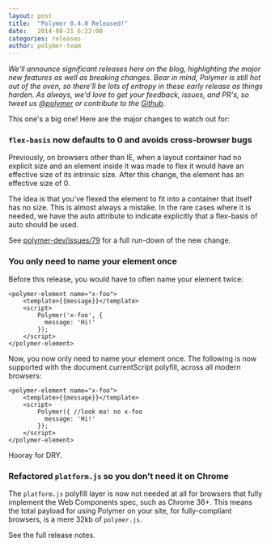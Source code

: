 ```yaml
---
layout: post
title:  "Polymer 0.4.0 Released!"
date:   2014-08-21 6:22:00
categories: releases
author: polymer-team
---
```

_We'll announce significant releases here on the blog, highlighting the major new features as well as breaking changes. Bear in mind, Polymer is still hot out of the oven, so there'll be lots of entropy in these early release as things harden. As always, we'd love to get your feedback, issues, and PR's, so tweet us [@polymer](https://twitter.com/polymer) or contribute to the [Github](https://github.com/Polymer)._

This one's a big one! Here are the major changes to watch out for:

### `flex-basis` now defaults to 0 and avoids cross-browser bugs

Previously, on browsers other than IE, when a layout container had no explicit size and an element inside it was made to flex it would have an effective size of its intrinsic size. After this change, the element has an effective size of 0.

The idea is that you've flexed the element to fit into a container that itself has no size. This is almost always a mistake. In the rare cases where it is needed, we have the auto attribute to indicate explicitly that a flex-basis of auto should be used.

See [polymer-dev/issues/79](https://github.com/Polymer/polymer-dev/issues/79) for a full run-down of the new change.

### You only need to name your element once

Before this release, you would have to often name your element twice:

    <polymer-element name="x-foo">
        <template>{{message}}</template>
        <script>
            Polymer('x-foo', {
              message: 'Hi!'
            });
        </script>
    </polymer-element>

Now, you now only need to name your element once. The following is now supported with the document.currentScript polyfill, across all modern browsers:

    <polymer-element name="x-foo">
        <template>{{message}}</template>
        <script>
            Polymer({ //look ma! no x-foo
              message: 'Hi!'
            });
        </script>
    </polymer-element>

Hooray for DRY.

### Refactored `platform.js` so you don't need it on Chrome

The `platform.js` polyfill layer is now not needed at all for browsers that fully implement the Web Components spec, such as Chrome 36+.  This means the total payload for using Polymer on your site, for fully-compliant browsers, is a mere 32kb of `polymer.js`.


See the full release notes.